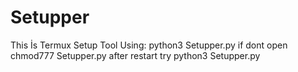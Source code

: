 # Setupper
This İs Termux Setup Tool
Using: python3 Setupper.py if dont open chmod777 Setupper.py after restart try python3 Setupper.py
